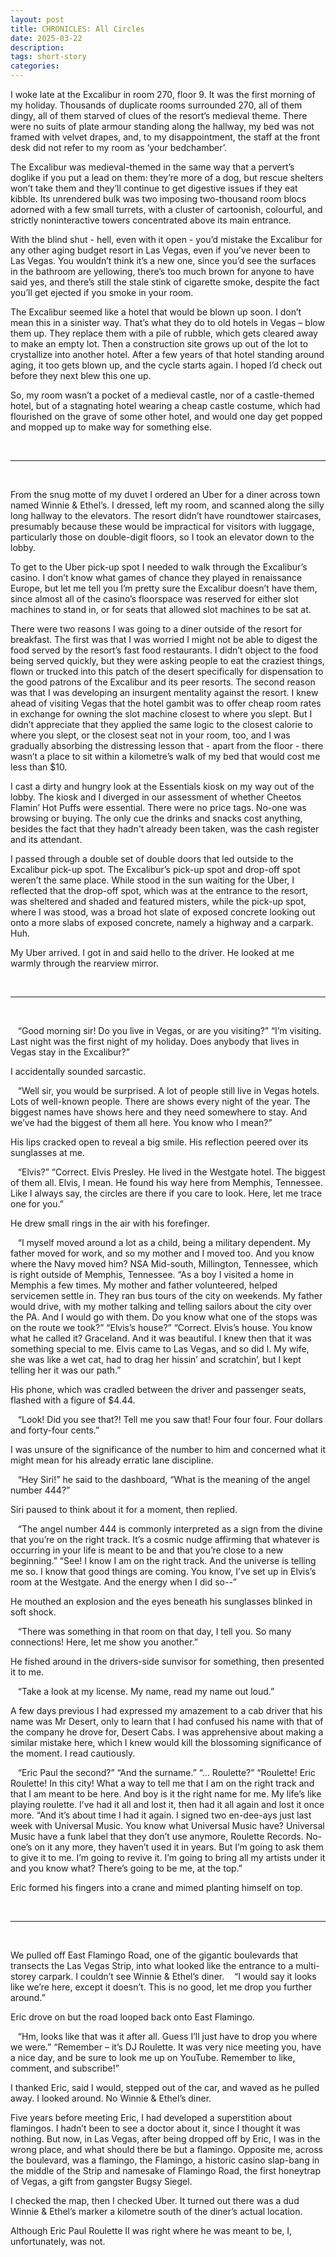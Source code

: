 ```yaml
---
layout: post
title: CHRONICLES: All Circles
date: 2025-03-22
description: 
tags: short-story
categories: 
---
```



I woke late at the Excalibur in room 270, floor 9. It was the first morning of my holiday. Thousands of duplicate rooms surrounded 270, all of them dingy, all of them starved of clues of the resort’s medieval theme. There were no suits of plate armour standing along the hallway, my bed was not framed with velvet drapes, and, to my disappointment, the staff at the front desk did not refer to my room as ‘your bedchamber’. 

The Excalibur was medieval-themed in the same way that a pervert’s doglike if you put a lead on them: they’re more of a dog, but rescue shelters won’t take them and they’ll continue to get digestive issues if they eat kibble. Its unrendered bulk was two imposing two-thousand room blocs adorned with a few small turrets, with a cluster of cartoonish, colourful, and strictly noninteractive towers concentrated above its main entrance. 

With the blind shut - hell, even with it open - you’d mistake the Excalibur for any other aging budget resort in Las Vegas, even if you’ve never been to Las Vegas. You wouldn’t think it’s a new one, since you’d see the surfaces in the bathroom are yellowing, there’s too much brown for anyone to have said yes, and there’s still the stale stink of cigarette smoke, despite the fact you’ll get ejected if you smoke in your room. 

The Excalibur seemed like a hotel that would be blown up soon. I don’t mean this in a sinister way. That’s what they do to old hotels in Vegas – blow them up. They replace them with a pile of rubble, which gets cleared away to make an empty lot. Then a construction site grows up out of the lot to crystallize into another hotel. After a few years of that hotel standing around aging, it too gets blown up, and the cycle starts again. I hoped I’d check out before they next blew this one up. 

So, my room wasn’t a pocket of a medieval castle, nor of a castle-themed hotel, but of a stagnating hotel wearing a cheap castle costume, which had flourished on the grave of some other hotel, and would one day get popped and mopped up to make way for something else.

&nbsp;
* * *
&nbsp;

From the snug motte of my duvet I ordered an Uber for a diner across town named Winnie & Ethel’s. I dressed, left my room, and scanned along the silly long hallway to the elevators. The resort didn’t have roundtower staircases, presumably because these would be impractical for visitors with luggage, particularly those on double-digit floors, so I took an elevator down to the lobby. 

To get to the Uber pick-up spot I needed to walk through the Excalibur’s casino. I don’t know what games of chance they played in renaissance Europe, but let me tell you I’m pretty sure the Excalibur doesn’t have them, since almost all of the casino’s floorspace was reserved for either slot machines to stand in, or for seats that allowed slot machines to be sat at.

There were two reasons I was going to a diner outside of the resort for breakfast. The first was that I was worried I might not be able to digest the food served by the resort’s fast food restaurants. I didn’t object to the food being served quickly, but they were asking people to eat the craziest things, flown or trucked into this patch of the desert specifically for dispensation to the good patrons of the Excalibur and its peer resorts. The second reason was that I was developing an insurgent mentality against the resort. I knew ahead of visiting Vegas that the hotel gambit was to offer cheap room rates in exchange for owning the slot machine closest to where you slept. But I didn’t appreciate that they applied the same logic to the closest calorie to where you slept, or the closest seat not in your room, too, and I was gradually absorbing the distressing lesson that - apart from the floor - there wasn’t a place to sit within a kilometre’s walk of my bed that would cost me less than $10. 

I cast a dirty and hungry look at the Essentials kiosk on my way out of the lobby. The kiosk and I diverged in our assessment of whether Cheetos Flamin’ Hot Puffs were essential. There were no price tags. No-one was browsing or buying. The only cue the drinks and snacks cost anything, besides the fact that they hadn't already been taken, was the cash register and its attendant. 

I passed through a double set of double doors that led outside to the Excalibur pick-up spot. The Excalibur’s pick-up spot and drop-off spot weren’t the same place. While stood in the sun waiting for the Uber, I reflected that the drop-off spot, which was at the entrance to the resort, was sheltered and shaded and featured misters, while the pick-up spot, where I was stood, was a broad hot slate of exposed concrete looking out onto a more slabs of exposed concrete, namely a highway and a carpark. Huh.

My Uber arrived. I got in and said hello to the driver. He looked at me warmly through the rearview mirror.

&nbsp;
* * *
&nbsp;


&nbsp;&nbsp;&nbsp;“Good morning sir! Do you live in Vegas, or are you visiting?”
   “I’m visiting. Last night was the first night of my holiday. Does anybody that lives in Vegas stay in the Excalibur?” 

I accidentally sounded sarcastic.

&nbsp;&nbsp;&nbsp;“Well sir, you would be surprised. A lot of people still live in Vegas hotels. Lots of well-known people. There are shows every night of the year. The biggest names have shows here and they need somewhere to stay. And we’ve had the biggest of them all here. You know who I mean?” 

His lips cracked open to reveal a big smile. His reflection peered over its sunglasses at me.
   
&nbsp;&nbsp;&nbsp;“Elvis?”
   “Correct. Elvis Presley. He lived in the Westgate hotel. The biggest of them all. Elvis, I mean. He found his way here from Memphis, Tennessee. Like I always say, the circles are there if you care to look. Here, let me trace one for you.” 
   
He drew small rings in the air with his forefinger.
   
&nbsp;&nbsp;&nbsp;“I myself moved around a lot as a child, being a military dependent. My father moved for work, and so my mother and I moved too. And you know where the Navy moved him? NSA Mid-south, Millington, Tennessee, which is right outside of Memphis, Tennessee. 
   “As a boy I visited a home in Memphis a few times. My mother and father volunteered, helped servicemen settle in. They ran bus tours of the city on weekends. My father would drive, with my mother talking and telling sailors about the city over the PA. And I would go with them. Do you know what one of the stops was on the route we took?”
   “Elvis’s house?”
   “Correct. Elvis’s house. You know what he called it? Graceland. And it was beautiful. I knew then that it was something special to me. Elvis came to Las Vegas, and so did I. My wife, she was like a wet cat, had to drag her hissin’ and scratchin’, but I kept telling her it was our path.”

His phone, which was cradled between the driver and passenger seats, flashed with a figure of $4.44.

&nbsp;&nbsp;&nbsp;“Look! Did you see that?! Tell me you saw that! Four four four. Four dollars and forty-four cents.”

I was unsure of the significance of the number to him and concerned what it might mean for his already erratic lane discipline.

&nbsp;&nbsp;&nbsp;“Hey Siri!” he said to the dashboard, “What is the meaning of the angel number 444?” 

Siri paused to think about it for a moment, then replied.

&nbsp;&nbsp;&nbsp;“The angel number 444 is commonly interpreted as a sign from the divine that you’re on the right track. It’s a cosmic nudge affirming that whatever is occurring in your life is meant to be and that you’re close to a new beginning.”
   “See! I know I am on the right track. And the universe is telling me so. I know that good things are coming. You know, I’ve set up in Elvis’s room at the Westgate. And the energy when I did so--”

He mouthed an explosion and the eyes beneath his sunglasses blinked in soft shock.

&nbsp;&nbsp;&nbsp;“There was something in that room on that day, I tell you. So many connections! Here, let me show you another.”

He fished around in the drivers-side sunvisor for something, then presented it to me.

&nbsp;&nbsp;&nbsp;“Take a look at my license. My name, read my name out loud.”

A few days previous I had expressed my amazement to a cab driver that his name was Mr Desert, only to learn that I had confused his name with that of the company he drove for, Desert Cabs. I was apprehensive about making a similar mistake here, which I knew would kill the blossoming significance of the moment. I read cautiously.

&nbsp;&nbsp;&nbsp;“Eric Paul the second?” 
   “And the surname.”
   “… Roulette?”
   “Roulette! Eric Roulette! In this city! What a way to tell me that I am on the right track and that I am meant to be here. And boy is it the right name for me. My life’s like playing roulette. I’ve had it all and lost it, then had it all again and lost it once more. 
   “And it’s about time I had it again. I signed two en-dee-ays just last week with Universal Music. You know what Universal Music have? Universal Music have a funk label that they don’t use anymore, Roulette Records. No-one’s on it any more, they haven’t used it in years. But I’m going to ask them to give it to me. I’m going to revive it. I’m going to bring all my artists under it and you know what? There’s going to be me, at the top.”

Eric formed his fingers into a crane and mimed planting himself on top.

&nbsp;
* * *
&nbsp;

We pulled off East Flamingo Road, one of the gigantic boulevards that transects the Las Vegas Strip, into what looked like the entrance to a multi-storey carpark. I couldn’t see Winnie & Ethel’s diner.
&nbsp;&nbsp;&nbsp;“I would say it looks like we’re here, except it doesn’t. This is no good, let me drop you further around.”

Eric drove on but the road looped back onto East Flamingo. 

&nbsp;&nbsp;&nbsp;“Hm, looks like that was it after all. Guess I’ll just have to drop you where we were.”
   “Remember – it’s DJ Roulette. It was very nice meeting you, have a nice day, and be sure to look me up on YouTube. Remember to like, comment, and subscribe!”

I thanked Eric, said I would, stepped out of the car, and waved as he pulled away. I looked around. No Winnie & Ethel’s diner. 

Five years before meeting Eric, I had developed a superstition about flamingos. I hadn’t been to see a doctor about it, since I thought it was nothing. But now, in Las Vegas, after being dropped off by Eric, I was in the wrong place, and what should there be but a flamingo. Opposite me, across the boulevard, was a flamingo, the Flamingo, a historic casino slap-bang in the middle of the Strip and namesake of Flamingo Road, the first honeytrap of Vegas, a gift from gangster Bugsy Siegel.

I checked the map, then I checked Uber. It turned out there was a dud Winnie & Ethel’s marker a kilometre south of the diner’s actual location. 

Although Eric Paul Roulette II was right where he was meant to be, I, unfortunately, was not. 
